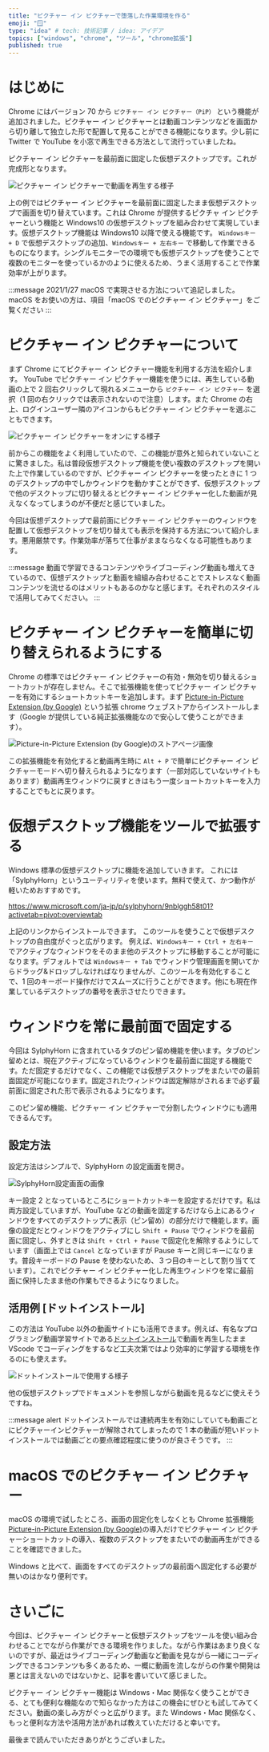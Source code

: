 ```yaml
---
title: "ピクチャー イン ピクチャーで堕落した作業環境を作る"
emoji: "🪟"
type: "idea" # tech: 技術記事 / idea: アイデア
topics: ["windows", "chrome", "ツール", "chrome拡張"]
published: true
---
```


# はじめに

Chrome にはバージョン 70 から `ピクチャー イン ピクチャー（PiP）` という機能が追加されました。ピクチャー イン ピクチャーとは動画コンテンツなどを画面から切り離して独立した形で配置して見ることができる機能になります。少し前に Twitter で YouTube を小窓で再生できる方法として流行っていましたね。

ピクチャー イン ピクチャーを最前面に固定した仮想デスクトップです。これが完成形となります。

![ピクチャー イン ピクチャーで動画を再生する様子](https://i.gyazo.com/2a0fb8c4714ed273732842783eb7fb1c.gif)

上の例ではピクチャー イン ピクチャーを最前面に固定したまま仮想デスクトップで画面を切り替えています。これは Chrome が提供するピクチャ イン ピクチャーという機能と Windows10 の仮想デスクトップを組み合わせて実現しています。仮想デスクトップ機能は Windows10 以降で使える機能です。 `Windowsキー + D` で仮想デスクトップの追加、`Windowsキー + 左右キー` で移動して作業できるものになります。シングルモニターでの環境でも仮想デスクトップを使うことで複数のモニターを使っているかのように使えるため、うまく活用することで作業効率が上がります。

:::message
2021/1/27 macOS で実現させる方法について追記しました。
macOS をお使いの方は、項目「macOS でのピクチャー イン ピクチャー」をご覧ください
:::

# ピクチャー イン ピクチャーについて

まず Chrome にてピクチャー イン ピクチャー機能を利用する方法を紹介します。
YouTube でピクチャー イン ピクチャー機能を使うには、再生している動画の上で 2 回右クリックして現れるメニューから `ピクチャー イン ピクチャー` を選択（1 回の右クリックでは表示されないので注意）します。また Chrome の右上、ログインユーザー隣のアイコンからもピクチャー イン ピクチャーを選ぶこともできます。

![ピクチャー イン ピクチャーをオンにする様子](https://storage.googleapis.com/zenn-user-upload/v8kja44l1r8ou1vxcjzr53rqb7un)

前からこの機能をよく利用していたので、この機能が意外と知られていないことに驚きました。私は普段仮想デスクトップ機能を使い複数のデスクトップを開いた上で作業しているのですが、ピクチャー イン ピクチャーを使ったときに 1 つのデスクトップの中でしかウィンドウを動かすことができず、仮想デスクトップで他のデスクトップに切り替えるとピクチャー イン ピクチャー化した動画が見えなくなってしまうのが不便だと感じていました。

今回は仮想デスクトップで最前面にピクチャー イン ピクチャーのウィンドウを配置して仮想デスクトップを切り替えても表示を保持する方法について紹介します。悪用厳禁です。作業効率が落ちて仕事がままならなくなる可能性もあります。

:::message
動画で学習できるコンテンツやライブコーディング動画も増えてきているので、仮想デスクトップと動画を組組み合わせることでストレスなく動画コンテンツを流せるのはメリットもあるのかなと感じます。それぞれのスタイルで活用してみてください。
:::

# ピクチャー イン ピクチャーを簡単に切り替えられるようにする

Chrome の標準ではピクチャー イン ピクチャーの有効・無効を切り替えるショートカットが存在しません。そこで拡張機能を使ってピクチャー イン ピクチャーを有効にするショートカットキーを追加します。まず [Picture-in-Picture Extension (by Google)](https://chrome.google.com/webstore/detail/picture-in-picture-extens/hkgfoiooedgoejojocmhlaklaeopbecg) という拡張 chrome ウェブストアからインストールします（Google が提供している純正拡張機能なので安心して使うことができます）。

![Picture-in-Picture Extension (by Google)のストアページ画像](https://storage.googleapis.com/zenn-user-upload/9xpo6ex85w2zvlmfy2wfcl0vgmlh)

この拡張機能を有効化すると動画再生時に `Alt + P` で簡単にピクチャー イン ピクチャーモードへ切り替えられるようになります（一部対応していないサイトもあります）動画再生ウィンドウに戻すときはもう一度ショートカットキーを入力することでもとに戻ります。

# 仮想デスクトップ機能をツールで拡張する

Windows 標準の仮想デスクトップに機能を追加していきます。
これには「SylphyHorn」というユーティリティを使います。無料で使えて、かつ動作が軽いためおすすめです。

https://www.microsoft.com/ja-jp/p/sylphyhorn/9nblggh58t01?activetab=pivot:overviewtab

上記のリンクからインストールできます。
このツールを使うことで仮想デスクトップの自由度がぐっと広がります。
例えば、`Windowsキー + Ctrl + 左右キー` でアクティブなウィンドウをそのまま他のデスクトップに移動することが可能になります。デフォルトでは `Windowsキー + Tab` でウィンドウ管理画面を開いてからドラッグ&ドロップしなければなりませんが、このツールを有効化することで、1 回のキーボード操作だけでスムーズに行うことができます。他にも現在作業しているデスクトップの番号を表示させたりできます。

# ウィンドウを常に最前面で固定する

今回は SylphyHorn に含まれているタブのピン留め機能を使います。タブのピン留めとは、現在アクティブになっているウィンドウを最前面に固定する機能です。ただ固定するだけでなく、この機能では仮想デスクトップをまたいでの最前面固定が可能になります。固定されたウィンドウは固定解除がされるまで必ず最前面に固定された形で表示されるようになります。

このピン留め機能、ピクチャー イン ピクチャーで分割したウィンドウにも適用できるんです。

## 設定方法

設定方法はシンプルで、SylphyHorn の設定画面を開き。

![SylphyHorn設定画面の画像](https://storage.googleapis.com/zenn-user-upload/owvzichd66a4hqbj5w9huwfzlzhq)

キー設定 2 となっているところにショートカットキーを設定するだけです。私は両方設定していますが、YouTube などの動画を固定するだけなら上にあるウィンドウをすべてのデスクトップに表示（ピン留め）の部分だけで機能します。画像の設定だとウィンドウをアクティブにし `Shift + Pause` でウィンドウを最前面に固定し、外すときは `Shift + Ctrl + Pause` で固定化を解除するようにしています（画面上では `Cancel` となっていますが Pause キーと同じキーになります。普段キーボードの Pause を使わないため、３つ目のキーとして割り当てています）。これでピクチャー イン ピクチャー化した再生ウィンドウを常に最前面に保持したまま他の作業もできるようになりました。

## 活用例 [ドットインストール]

この方法は YouTube 以外の動画サイトにも活用できます。例えば、有名なプログラミング動画学習サイトである[ドットインストール](https://dotinstall.com/)で動画を再生したまま VScode でコーディングをするなど工夫次第ではより効率的に学習する環境を作るのにも使えます。

![ドットインストールで使用する様子](https://storage.googleapis.com/zenn-user-upload/3j443ic84p1laadqfdohy77fp1g8)

他の仮想デスクトップでドキュメントを参照しながら動画を見るなどに使えそうですね。

:::message alert
ドットインストールでは連続再生を有効にしていても動画ごとにピクチャーインピクチャーが解除されてしまったので 1 本の動画が短いドットインストールでは動画ごとの要点確認程度に使うのが良さそうです。
:::

# macOS でのピクチャー イン ピクチャー

macOS の環境で試したところ、画面の固定化をしなくとも Chrome 拡張機能 [Picture-in-Picture Extension (by Google)](https://chrome.google.com/webstore/detail/picture-in-picture-extens/hkgfoiooedgoejojocmhlaklaeopbecg)の導入だけでピクチャー イン ピクチャーショートカットの導入、複数のデスクトップをまたいでの動画再生ができることを確認できました。

Windows と比べて、画面をすべてのデスクトップの最前面へ固定化する必要が無いのはかなり便利です。

# さいごに

今回は、ピクチャー イン ピクチャーと仮想デスクトップをツールを使い組み合わせることでながら作業ができる環境を作りました。ながら作業はあまり良くないのですが、最近はライブコーディング動画など動画を見ながら一緒にコーディングできるコンテンツも多くあるため、一概に動画を流しながらの作業や開発は悪とは言えないのではないかと、記事を書いていて感じました。

ピクチャー イン ピクチャー機能は Windows・Mac 関係なく使うことができる、とても便利な機能なので知らなかった方はこの機会にぜひとも試してみてください。動画の楽しみ方がぐっと広がります。また Windows・Mac 関係なく、もっと便利な方法や活用方法があれば教えていただけると幸いです。

最後まで読んでいただきありがとうございました。